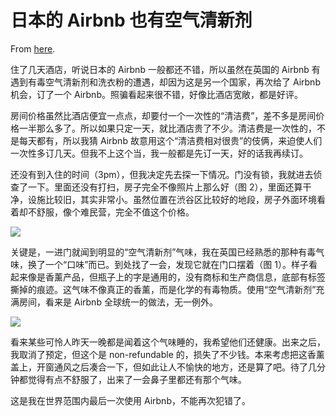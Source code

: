 # 日本的 Airbnb 也有空气清新剂

From [here](https://yinwang1.substack.com/p/airbnb).

住了几天酒店，听说日本的 Airbnb 一般都还不错，所以虽然在英国的 Airbnb 有遇到有毒空气清新剂和洗衣粉的遭遇，却因为这是另一个国家，再次给了 Airbnb 机会，订了一个 Airbnb。照骗看起来很不错，好像比酒店宽敞，都是好评。

房间价格虽然比酒店便宜一点点，却要付一个一次性的“清洁费”，差不多是房间价格一半那么多了。所以如果只定一天，就比酒店贵了不少。清洁费是一次性的，不是每天都有，所以我猜 Airbnb 故意用这个“清洁费相对很贵”的伎俩，来迫使人们一次性多订几天。但我不上这个当，我一般都是先订一天，好的话我再续订。

还没有到入住的时间（3pm），但我决定先去探一下情况。门没有锁，我就进去侦查了一下。里面还没有打扫，房子完全不像照片上那么好（图 2），里面还算干净，设施比较旧，其实非常小。虽然位置在渋谷区比较好的地段，房子外面环境看着却不舒服，像个难民营，完全不值这个价格。

![](https://substackcdn.com/image/fetch/w_1456,c_limit,f_auto,q_auto:good,fl_progressive:steep/https%3A%2F%2Fsubstack-post-media.s3.amazonaws.com%2Fpublic%2Fimages%2F1c548949-93da-474d-bf22-28e6d7f39867_480x640.jpeg)

关键是，一进门就闻到明显的“空气清新剂”气味，我在英国已经熟悉的那种有毒气味，换了一个“口味”而已。到处找了一会，发现它就在门口摆着（图 1）。样子看起来像是香薰产品，但瓶子上的字是通用的，没有商标和生产商信息，底部有标签撕掉的痕迹。这气味不像真正的香薰，而是化学的有毒物质。使用“空气清新剂”充满房间，看来是 Airbnb 全球统一的做法，无一例外。

![](https://substackcdn.com/image/fetch/w_1456,c_limit,f_auto,q_auto:good,fl_progressive:steep/https%3A%2F%2Fsubstack-post-media.s3.amazonaws.com%2Fpublic%2Fimages%2F4046dc73-ab96-4e21-9bf1-90fd9d4aa2f4_640x480.jpeg)

看来某些可怜人昨天一晚都是闻着这个气味睡的，我希望他们还健康。出来之后，我取消了预定，但这个是 non-refundable 的，损失了不少钱。本来考虑把这香薰盖上，开窗通风之后凑合一下，但如此让人不愉快的地方，还是算了吧。待了几分钟都觉得有点不舒服了，出来了一会鼻子里都还有那个气味。

这是我在世界范围内最后一次使用 Airbnb，不能再次犯错了。
